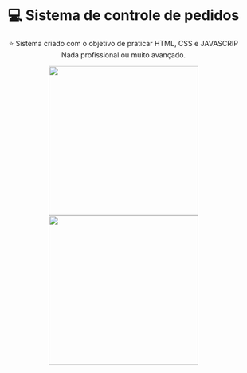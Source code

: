 
<span align="center">

# 💻 Sistema de controle de pedidos

</span>

<p align="center">
 ⭐ Sistema criado com o objetivo de praticar HTML, CSS e JAVASCRIP <br>
 Nada profissional ou muito avançado.
</p>

<div align="center">
<img src="https://user-images.githubusercontent.com/98168384/199861200-262da3b0-9f2a-423d-aef6-507f4de87201.png" width="300px" />
<img src="https://user-images.githubusercontent.com/98168384/199865015-d4a8fedf-e8bb-484b-a410-0cdd51ee8c38.png" width="300px" />
</div>


